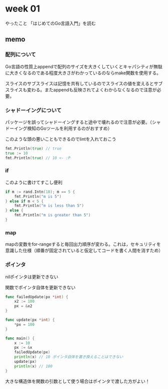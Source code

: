 # week 01

やったこと
「はじめてのGo言語入門」を読む

## memo

### 配列について

Go言語の性質上appendで配列のサイズを大きくしていくとキャパシティが無駄に大きくなるのである程度大きさがわかっているのならmake関数を使用する。

スライスのサブスライスは記憶を共有しているのでスライスの値を変えるとサブスライスも変わる。またappendも反映されてよくわからなくなるので注意が必要。

### シャドーイングについて

パッケージを誤ってシャドーイングすると途中で壊れるので注意が必要。（シャドーイング検知のGoツールを利用するのがおすすめ）

このような頭の悪いこともできるのでlintを入れておこう
```go
fmt.Println(true) // true
true := 10
fmt.Println(true) // 10 <- :P
```

### if

このように書けてすこし便利

```go
if m := rand.Intn(10); m == 5 {
    fmt.Println("m is 5")
} else if m < 5 {
    fmt.Println("m is less than 5")
} else {
    fmt.Println("m is greater than 5")
}
```

### map

mapの変数をfor-rangeすると毎回出力順序が変わる。これは，セキュリティを意識した仕様（順番が固定されていると仮定してコードを書く人間を消すため）

### ポインタ

nilポインタは更新できない

関数でポインタ自体を更新できない

```go
func failedUpdate(px *int) {
	x2 := 100
	px = &x2
}

func update(px *int) {
	*px = 100
}

func main() {
	x := 10
	px := &x
	failedUpdate(px)
	println(x) // 10 ポインタ自体を書き換えることはできない
	update(px)
	println(x) // 100
}
```

大きな構造体を関数の引数として使う場合はポインタで渡した方がよい！

